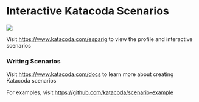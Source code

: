 # Interactive Katacoda Scenarios

[![](http://shields.katacoda.com/katacoda/esparig/count.svg)](https://www.katacoda.com/esparig "Get your profile on Katacoda.com")

Visit https://www.katacoda.com/esparig to view the profile and interactive scenarios

### Writing Scenarios
Visit https://www.katacoda.com/docs to learn more about creating Katacoda scenarios

For examples, visit https://github.com/katacoda/scenario-example
